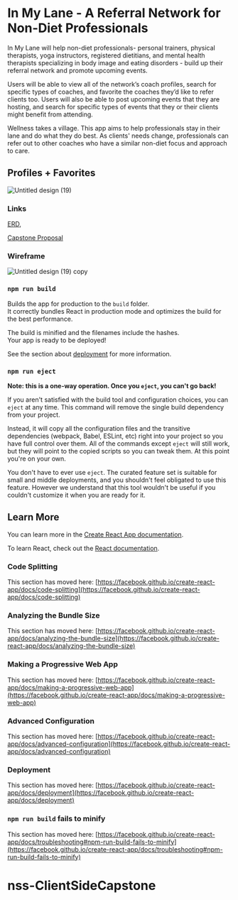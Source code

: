 # In My Lane - A Referral Network for Non-Diet Professionals

In My Lane will help non-diet professionals- personal trainers, physical therapists, yoga instructors, registered dietitians, and mental health therapists specializing in body image and eating disorders - build up their referral network and promote upcoming events. 

Users will be able to view all of the network’s coach profiles, search for specific types of coaches, and favorite the coaches they’d like to refer clients too. Users will also be able to post upcoming events that they are hosting, and search for specific types of events that they or their clients might benefit from attending.

Wellness takes a village. This app aims to help professionals stay in their lane and do what they do best. As clients' needs change, professionals can refer out to other coaches who have a similar non-diet focus and approach to care.

## Profiles + Favorites

![Untitled design (19)](https://user-images.githubusercontent.com/97056303/161585767-6cbdd2ae-5190-423a-b3b2-a2add1abe088.png)


### Links
[ERD](https://drawsql.app/nss-14/diagrams/front-end-capstone),

[Capstone Proposal](https://docs.google.com/document/d/1x8UNoq1s5uIwgmegno78FuS4KkaySLv-de84nCpO-hg/edit?usp=sharing)

### Wireframe

![Untitled design (19) copy](https://user-images.githubusercontent.com/97056303/161589693-5bed4ad9-34c7-4d9b-8464-0afe877e205a.png)


### `npm run build`

Builds the app for production to the `build` folder.\
It correctly bundles React in production mode and optimizes the build for the best performance.

The build is minified and the filenames include the hashes.\
Your app is ready to be deployed!

See the section about [deployment](https://facebook.github.io/create-react-app/docs/deployment) for more information.

### `npm run eject`

**Note: this is a one-way operation. Once you `eject`, you can't go back!**

If you aren't satisfied with the build tool and configuration choices, you can `eject` at any time. This command will remove the single build dependency from your project.

Instead, it will copy all the configuration files and the transitive dependencies (webpack, Babel, ESLint, etc) right into your project so you have full control over them. All of the commands except `eject` will still work, but they will point to the copied scripts so you can tweak them. At this point you're on your own.

You don't have to ever use `eject`. The curated feature set is suitable for small and middle deployments, and you shouldn't feel obligated to use this feature. However we understand that this tool wouldn't be useful if you couldn't customize it when you are ready for it.

## Learn More

You can learn more in the [Create React App documentation](https://facebook.github.io/create-react-app/docs/getting-started).

To learn React, check out the [React documentation](https://reactjs.org/).

### Code Splitting

This section has moved here: [https://facebook.github.io/create-react-app/docs/code-splitting](https://facebook.github.io/create-react-app/docs/code-splitting)

### Analyzing the Bundle Size

This section has moved here: [https://facebook.github.io/create-react-app/docs/analyzing-the-bundle-size](https://facebook.github.io/create-react-app/docs/analyzing-the-bundle-size)

### Making a Progressive Web App

This section has moved here: [https://facebook.github.io/create-react-app/docs/making-a-progressive-web-app](https://facebook.github.io/create-react-app/docs/making-a-progressive-web-app)

### Advanced Configuration

This section has moved here: [https://facebook.github.io/create-react-app/docs/advanced-configuration](https://facebook.github.io/create-react-app/docs/advanced-configuration)

### Deployment

This section has moved here: [https://facebook.github.io/create-react-app/docs/deployment](https://facebook.github.io/create-react-app/docs/deployment)

### `npm run build` fails to minify

This section has moved here: [https://facebook.github.io/create-react-app/docs/troubleshooting#npm-run-build-fails-to-minify](https://facebook.github.io/create-react-app/docs/troubleshooting#npm-run-build-fails-to-minify)
# nss-ClientSideCapstone
